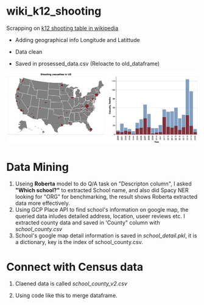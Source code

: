 # wiki_k12_shooting

Scrapping on [k12 shooting table in wikipedia](https://en.wikipedia.org/wiki/List_of_school_shootings_in_the_United_States)
 
 - Adding geographical info Longitude and Latittude
 
 - Data clean
 
 - Saved in prosessed_data.csv (Reloacte to old_dataframe)
 
 ![img](resource/visualization.png)

# Data Mining 

1. Useing __Roberta__ model to do Q/A task on "Descripton column", I asked __"Which school?"__ to extracted School name, and also did Spacy NER looking for "ORG" for benchmarking, the result shows Roberta extracted data more effectively.
2. Using GCP Place API to find school's information on google map, the queried data inludes detailed address, location, useer reviews etc. I extracted county data and saved in 'County" column with _school_county.csv_
3. School's google map detail information is saved in _school_detail.pkl_, it is a dictionary, key is the index of school_county.csv.

# Connect with Census data

1. Claened data is called _school_county_v2.csv_

2. Using code like this to merge dataframe.
```python

```